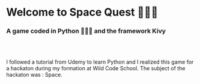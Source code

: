 # Welcome to Space Quest 🚀🚀🚀

### A game coded in Python 🐍🐍🐍 and the framework Kivy
</br>
</br>

I followed a tutorial from Udemy to learn Python and I realized this game for a hackaton during my formation at Wild Code School. The subject of the hackaton was : Space.</br>

